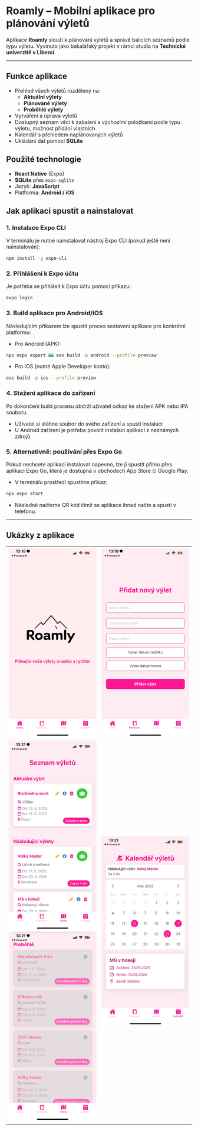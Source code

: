 # Roamly – Mobilní aplikace pro plánování výletů

Aplikace **Roamly** slouží k plánování výletů a správě balicích seznamů podle typu výletu. Vyvinuto jako bakalářský projekt v rámci studia na **Technické univerzitě v Liberci**.

---

##  Funkce aplikace
- Přehled všech výletů rozdělený na:
  - **Aktuální výlety**
  - **Plánované výlety**
  - **Proběhlé výlety**
- Vytváření a úprava výletů
- Dostupný seznam věcí k zabalení s výchozími položkami podle typu výletu, možnost přidání vlastních
- Kalendář s přehledem naplánovaných výletů
- Ukládání dat pomocí **SQLite**

##  Použité technologie

- **React Native** (Expo)
- **SQLite** přes `expo-sqlite`
- Jazyk: **JavaScript**
- Platforma: **Android / iOS**

##  Jak aplikaci spustit a nainstalovat
### 1. Instalace Expo CLI

V terminálu je nutné nainstalovat nástroj Expo CLI (pokud ještě není nainstalován):

```bash
npm install -g expo-cli
```
### 2. Přihlášení k Expo účtu
Je potřeba se přihlásit k Expo účtu pomocí příkazu:
```bash
expo login
```
### 3. Build aplikace pro Android/iOS
Následujícím příkazem lze spustit proces sestavení aplikace pro konkrétní platformu:
- Pro Android (APK):
```bash
npx expo export && eas build -p android --profile preview
```
- Pro iOS (nutné Apple Developer konto):
```bash
eas build -p ios --profile preview
```
### 4. Stažení aplikace do zařízení
Po dokončení build procesu obdrží uživatel odkaz ke stažení APK nebo IPA souboru.
- Uživatel si stáhne soubor do svého zařízení a spustí instalaci
- U Android zařízení je potřeba povolit instalaci aplikací z neznámých zdrojů
### 5. Alternativně: používání přes Expo Go
Pokud nechcete aplikaci instalovat napevno, lze ji spustit přímo přes aplikaci Expo
Go, která je dostupná v obchodech App Store či Google Play.
- V terminálu prostředí spustíme příkaz:
```bash
npx expo start
```
- Následně načteme QR kód čímž se aplikace ihned načte a spustí v telefonu.


---

##  Ukázky z aplikace
<table>
  <tr>
    <td align="center">
      <img src="./assets/Home.jpg" alt="Domovská obrazovka" width="300" />
    </td>
    <td align="center">
      <img src="./assets/Form.jpg" alt="Formulář pro přidání výletu" width="300" />
    </td>
  </tr>
  <tr>
    <td align="center">
      <img src="./assets/Trips01.jpg" alt="Přehled výletů 1" width="300" />
      <br/>
      <img src="./assets/Trips02.jpg" alt="Přehled výletů 2" width="300" />
    </td>
    <td align="center">
      <img src="./assets/Calendar.jpg" alt="Kalendář s naplánovanými výlety" width="300" />
    </td>
  </tr>
</table>
